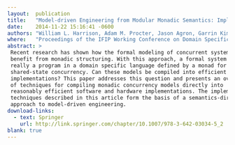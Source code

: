 ```yaml
---
layout:  publication
title:   "Model-driven Engineering from Modular Monadic Semantics: Implementation Techniques Targeting Hardware and Software"
date:    2014-11-22 15:16:41 -0600
authors: "William L. Harrison, Adam M. Procter, Jason Agron, Garrin Kimmell, and Gerard Allwein"
where:   "Proceedings of the IFIP Working Conference on Domain Specific Languages (DSLWC), Oxford, July 2009"
abstract: >
 Recent research has shown how the formal modeling of concurrent systems can
 benefit from monadic structuring. With this approach, a formal system model is
 really a program in a domain specific language defined by a monad for
 shared-state concurrency. Can these models be compiled into efficient
 implementations? This paper addresses this question and presents an overview
 of techniques for compiling monadic concurrency models directly into
 reasonably efficient software and hardware implementations. The implementation
 techniques described in this article form the basis of a semantics-directed
 approach to model-driven engineering.
download-links:
  - text: Springer
    url: http://link.springer.com/chapter/10.1007/978-3-642-03034-5_2
blank: true
---
```

